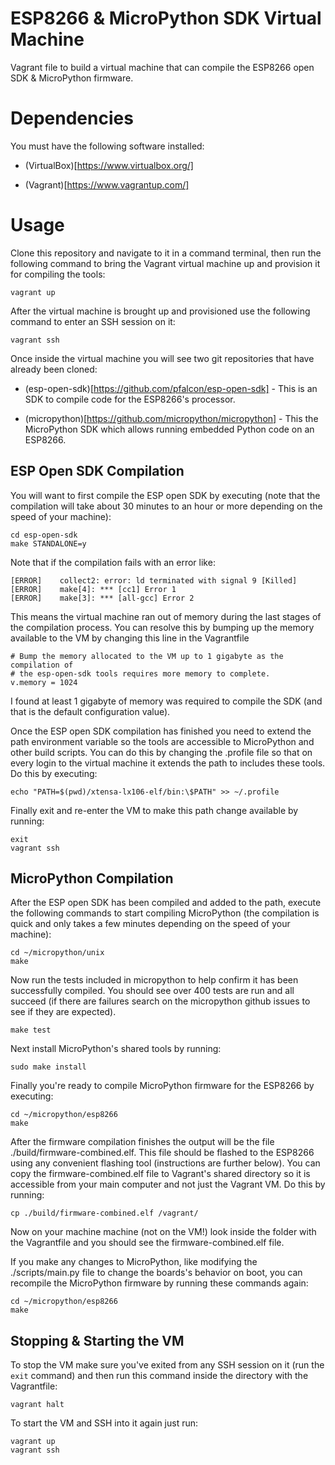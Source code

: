 # ESP8266 & MicroPython SDK Virtual Machine
Vagrant file to build a virtual machine that can compile the ESP8266 open SDK &amp; 
MicroPython firmware.

# Dependencies

You must have the following software installed:

*  (VirtualBox)[https://www.virtualbox.org/]

*  (Vagrant)[https://www.vagrantup.com/]

# Usage

Clone this repository and navigate to it in a command terminal, then run the
following command to bring the Vagrant virtual machine up and provision it for
compiling the tools:

    vagrant up

After the virtual machine is brought up and provisioned use the following
command to enter an SSH session on it:

    vagrant ssh

Once inside the virtual machine you will see two git repositories that have
already been cloned:

*   (esp-open-sdk)[https://github.com/pfalcon/esp-open-sdk] - This is an SDK to
    compile code for the ESP8266's processor.

*   (micropython)[https://github.com/micropython/micropython] - This the MicroPython
    SDK which allows running embedded Python code on an ESP8266.

## ESP Open SDK Compilation

You will want to first compile the ESP open SDK by executing (note that the
compilation will take about 30 minutes to an hour or more depending on the speed
of your machine):

    cd esp-open-sdk
    make STANDALONE=y

Note that if the compilation fails with an error like:

    [ERROR]    collect2: error: ld terminated with signal 9 [Killed]
    [ERROR]    make[4]: *** [cc1] Error 1
    [ERROR]    make[3]: *** [all-gcc] Error 2

This means the virtual machine ran out of memory during the last stages of the
compilation process.  You can resolve this by bumping up the memory available to
the VM by changing this line in the Vagrantfile

    # Bump the memory allocated to the VM up to 1 gigabyte as the compilation of
    # the esp-open-sdk tools requires more memory to complete.
    v.memory = 1024

I found at least 1 gigabyte of memory was required to compile the SDK (and that
is the default configuration value).

Once the ESP open SDK compilation has finished you need to extend the path
environment variable so the tools are accessible to MicroPython and other build
scripts.  You can do this by changing the .profile file so that on every login
to the virtual machine it extends the path to includes these tools.  Do this by
executing:

    echo "PATH=$(pwd)/xtensa-lx106-elf/bin:\$PATH" >> ~/.profile

Finally exit and re-enter the VM to make this path change available by running:

    exit
    vagrant ssh

## MicroPython Compilation

After the ESP open SDK has been compiled and added to the path, execute the
following commands to start compiling MicroPython (the compilation is quick and
only takes a few minutes depending on the speed of your machine):

    cd ~/micropython/unix
    make

Now run the tests included in micropython to help confirm it has been successfully
compiled.  You should see over 400 tests are run and all succeed (if there are
failures search on the micropython github issues to see if they are expected).

    make test

Next install MicroPython's shared tools by running:

    sudo make install

Finally you're ready to compile MicroPython firmware for the ESP8266 by executing:

    cd ~/micropython/esp8266
    make

After the firmware compilation finishes the output will be the file ./build/firmware-combined.elf.
This file should be flashed to the ESP8266 using any convenient flashing tool
(instructions are further below).  You can copy the firmware-combined.elf file
to Vagrant's shared directory so it is accessible from your main computer and
not just the Vagrant VM.  Do this by running:

    cp ./build/firmware-combined.elf /vagrant/

Now on your machine machine (not on the VM!) look inside the folder with the
Vagrantfile and you should see the firmware-combined.elf file.

If you make any changes to MicroPython, like modifying the ./scripts/main.py
file to change the boards's behavior on boot, you can recompile the MicroPython
firmware by running these commands again:

    cd ~/micropython/esp8266
    make

## Stopping & Starting the VM

To stop the VM make sure you've exited from any SSH session on it (run the `exit` 
command) and then run this command inside the directory with the Vagrantfile:

    vagrant halt

To start the VM and SSH into it again just run:

    vagrant up
    vagrant ssh
